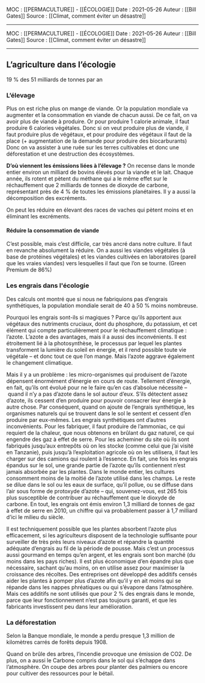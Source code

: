 MOC : [[PERMACULTURE]] - [[ÉCOLOGIE]] 
Date : 2021-05-26
Auteur : [[Bill Gates]]
Source : [[Climat, comment éviter un désastre]]
***


MOC : [[PERMACULTURE]] - [[ÉCOLOGIE]] 
Date : 2021-05-26
Auteur : [[Bill Gates]]
Source : [[Climat, comment éviter un désastre]]
***

## L’agriculture dans l’écologie
19 % des 51 milliards de tonnes par an

### L’élevage
Plus on est riche plus on mange de viande. 
Or la population mondiale va augmenter et la consommation en viande de chacun aussi.
De ce fait, on va avoir plus de viande à produire.
Or pour produire 1 calorie animale, il faut produire 6 calories végétales. 
Donc si on veut produire plus de viande, il faut produire plus de végétaux, et pour produire des végétaux il faut de la place (+ augmentation de la demande pour produire des biocarburants) 
Donc on va assister à une ruée sur les terres cultivables et donc une déforestation et une destruction des écosystèmes.

**D’où viennent les émissions liées à l’élevage ?**
On recense dans le monde entier environ un milliard de bovins élevés pour la viande et le lait. Chaque année, ils rotent et pètent du méthane qui a le même effet sur le réchauffement que 2 milliards de tonnes de dioxyde de carbone, représentant près de 4 % de toutes les émissions planétaires.
Il y a aussi la décomposition des excréments.

On peut les réduire en élevant des races de vaches qui pètent moins et en éliminant les excréments. 

#### Réduire la consommation de viande
C’est possible, mais c’est difficile, car très ancré dans notre culture. 
Il faut en revanche absolument la réduire.
On a aussi les viandes végétales (à base de protéines végétales) et les viandes cultivées en laboratoires (pareil que les vraies viandes) vers lesquelles il faut que l’on se tourne. (Green Premium de 86%)

### Les engrais dans l'écologie
Des calculs ont montré que si nous ne fabriquions pas d’engrais synthétiques, la population mondiale serait de 40 à 50 % moins nombreuse.

Pourquoi les engrais sont-ils si magiques ? Parce qu’ils apportent aux végétaux des nutriments cruciaux, dont du phosphore, du potassium, et cet élément qui compte particulièrement pour le réchauffement climatique : l’azote. L’azote a des avantages, mais il a aussi des inconvénients. Il est étroitement lié à la photosynthèse, le processus par lequel les plantes transforment la lumière du soleil en énergie, et il rend possible toute vie végétale – et donc tout ce que l’on mange. Mais l’azote aggrave également le changement climatique.

Mais il y a un problème : les micro-organismes qui produisent de l’azote dépensent énormément d’énergie en cours de route. Tellement d’énergie, en fait, qu’ils ont évolué pour ne le faire qu’en cas d’absolue nécessité – quand il n’y a pas d’azote dans le sol autour d’eux. S’ils détectent assez d’azote, ils cessent d’en produire pour pouvoir consacrer leur énergie à autre chose. Par conséquent, quand on ajoute de l’engrais synthétique, les organismes naturels qui se trouvent dans le sol le sentent et cessent d’en produire par eux-mêmes. Les engrais synthétiques ont d’autres inconvénients. Pour les fabriquer, il faut produire de l’ammoniac, ce qui requiert de la chaleur, que nous obtenons en brûlant du gaz naturel, ce qui engendre des gaz à effet de serre. Pour les acheminer du site où ils sont fabriqués jusqu’aux entrepôts où on les stocke (comme celui que j’ai visité en Tanzanie), puis jusqu’à l’exploitation agricole où on les utilisera, il faut les charger sur des camions qui roulent à l’essence. En fait, une fois les engrais épandus sur le sol, une grande partie de l’azote qu’ils contiennent n’est jamais absorbée par les plantes. Dans le monde entier, les cultures consomment moins de la moitié de l’azote utilisé dans les champs. Le reste se dilue dans le sol ou les eaux de surface, qu’il pollue, ou se diffuse dans l’air sous forme de protoxyde d’azote – qui, souvenez-vous, est 265 fois plus susceptible de contribuer au réchauffement que le dioxyde de carbone. En tout, les engrais ont émis environ 1,3 milliard de tonnes de gaz à effet de serre en 2010, un chiffre qui va probablement passer à 1,7 milliard d’ici le milieu du siècle.

Il est techniquement possible que les plantes absorbent l’azote plus efficacement, si les agriculteurs disposent de la technologie suffisante pour surveiller de très près leurs niveaux d’azote et répandre la quantité adéquate d’engrais au fil de la période de pousse. Mais c’est un processus aussi gourmand en temps qu’en argent, et les engrais sont bon marché (du moins dans les pays riches). Il est plus économique d’en épandre plus que nécessaire, sachant qu’au moins, on en utilise assez pour maximiser la croissance des récoltes. Des entreprises ont développé des additifs censés aider les plantes à pomper plus d’azote afin qu’il y en ait moins qui se répande dans les nappes phréatiques ou qui s’évapore dans l’atmosphère. Mais ces additifs ne sont utilisés que pour 2 % des engrais dans le monde, parce que leur fonctionnement n’est pas toujours garanti, et que les fabricants investissent peu dans leur amélioration.

### La déforestation 
Selon la Banque mondiale, le monde a perdu presque 1,3 million de kilomètres carrés de forêts depuis 1908.

Quand on brûle des arbres, l’incendie provoque une émission de CO2.
De plus, on a aussi le Carbone compris dans le sol qui s’échappe dans l’atmosphère.
On coupe des arbres pour planter des palmiers ou encore pour cultiver des ressources pour le bétail.